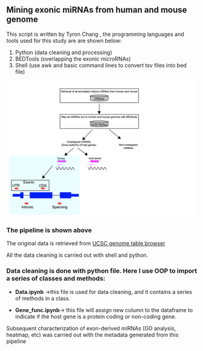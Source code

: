 ##               Mining exonic miRNAs from human and mouse genome


This script is written by Tyron Chang , the programming languages and tools used for this study are are shown below:
1. Python (data cleaning and processing)
2. BEDTools (overlapping the exonic microRNAs)
3. Shell (use awk and basic command lines to convert tsv files into bed file)



![Model](./pipeline.png)

### The pipeline is shown above 

The original data is retrieved from [UCSC genome table browser](https://genome.ucsc.edu/cgi-bin/hgTables)

All the data cleaning is carried out with shell and python.


### Data cleaning is done with python file. Here I use OOP to import a series of classes and methods:

*  **Data.ipynb** ->this file is used for data cleaning, and it contains a series of methods in a class.

* **Gene_func.ipynb**-> this file will assign new column to the dataframe to indicate if the host gene is a protein coding or non-coding gene.

Subsequent characterization of exon-derived miRNAs (GO analysis, heatmap, etc) was carried out with the metadata generated from this pipeline



